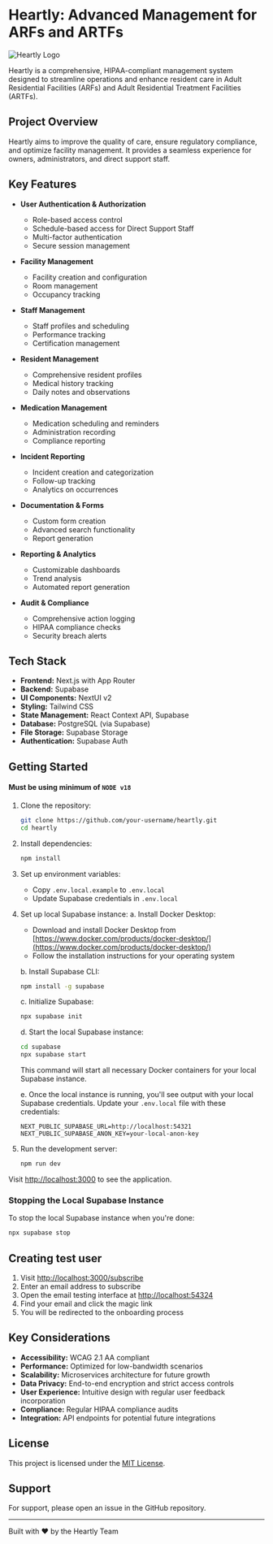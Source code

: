 # Heartly: Advanced Management for ARFs and ARTFs

![Heartly Logo](./app/logo.png)

Heartly is a comprehensive, HIPAA-compliant management system designed to streamline operations and enhance resident care in Adult Residential Facilities (ARFs) and Adult Residential Treatment Facilities (ARTFs).

## Project Overview

Heartly aims to improve the quality of care, ensure regulatory compliance, and optimize facility management. It provides a seamless experience for owners, administrators, and direct support staff.

## Key Features

- **User Authentication & Authorization**

  - Role-based access control
  - Schedule-based access for Direct Support Staff
  - Multi-factor authentication
  - Secure session management

- **Facility Management**

  - Facility creation and configuration
  - Room management
  - Occupancy tracking

- **Staff Management**

  - Staff profiles and scheduling
  - Performance tracking
  - Certification management

- **Resident Management**

  - Comprehensive resident profiles
  - Medical history tracking
  - Daily notes and observations

- **Medication Management**

  - Medication scheduling and reminders
  - Administration recording
  - Compliance reporting

- **Incident Reporting**

  - Incident creation and categorization
  - Follow-up tracking
  - Analytics on occurrences

- **Documentation & Forms**

  - Custom form creation
  - Advanced search functionality
  - Report generation

- **Reporting & Analytics**

  - Customizable dashboards
  - Trend analysis
  - Automated report generation

- **Audit & Compliance**
  - Comprehensive action logging
  - HIPAA compliance checks
  - Security breach alerts

## Tech Stack

- **Frontend:** Next.js with App Router
- **Backend:** Supabase
- **UI Components:** NextUI v2
- **Styling:** Tailwind CSS
- **State Management:** React Context API, Supabase
- **Database:** PostgreSQL (via Supabase)
- **File Storage:** Supabase Storage
- **Authentication:** Supabase Auth

## Getting Started

#### Must be using minimum of `NODE v18`

1. Clone the repository:

   ```bash
   git clone https://github.com/your-username/heartly.git
   cd heartly
   ```

2. Install dependencies:

   ```bash
   npm install
   ```

3. Set up environment variables:

   - Copy `.env.local.example` to `.env.local`
   - Update Supabase credentials in `.env.local`

4. Set up local Supabase instance:
   a. Install Docker Desktop:

   - Download and install Docker Desktop from [https://www.docker.com/products/docker-desktop/](https://www.docker.com/products/docker-desktop/)
   - Follow the installation instructions for your operating system

   b. Install Supabase CLI:

   ```bash
   npm install -g supabase
   ```

   c. Initialize Supabase:

   ```bash
   npx supabase init
   ```

   d. Start the local Supabase instance:

   ```bash
   cd supabase
   npx supabase start
   ```

   This command will start all necessary Docker containers for your local Supabase instance.

   e. Once the local instance is running, you'll see output with your local Supabase credentials. Update your `.env.local` file with these credentials:

   ```
   NEXT_PUBLIC_SUPABASE_URL=http://localhost:54321
   NEXT_PUBLIC_SUPABASE_ANON_KEY=your-local-anon-key
   ```

5. Run the development server:
   ```bash
   npm run dev
   ```

Visit [http://localhost:3000](http://localhost:3000) to see the application.

### Stopping the Local Supabase Instance

To stop the local Supabase instance when you're done:

```bash
npx supabase stop
```

<!-- ## Deployment

Deploy Heartly to Vercel with one click:

[![Deploy with Vercel](https://vercel.com/button)](https://vercel.com/new/clone?repository-url=https%3A%2F%2Fgithub.com%2Fyour-username%2Fheartly) -->

## Creating test user

1. Visit [http://localhost:3000/subscribe](http://localhost:3000/subscribe)
2. Enter an email address to subscribe
3. Open the email testing interface at [http://localhost:54324](http://localhost:54324)
4. Find your email and click the magic link
5. You will be redirected to the onboarding process

## Key Considerations

- **Accessibility:** WCAG 2.1 AA compliant
- **Performance:** Optimized for low-bandwidth scenarios
- **Scalability:** Microservices architecture for future growth
- **Data Privacy:** End-to-end encryption and strict access controls
- **User Experience:** Intuitive design with regular user feedback incorporation
- **Compliance:** Regular HIPAA compliance audits
- **Integration:** API endpoints for potential future integrations

## License

This project is licensed under the [MIT License](LICENSE).

## Support

For support, please open an issue in the GitHub repository.

---

Built with ❤️ by the Heartly Team
